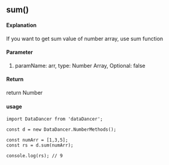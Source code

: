 ## sum()

#### Explanation

If you want to get sum value of number array, use sum function

#### Parameter

1. paramName: arr, type: Number Array, Optional: false

#### Return

return Number

#### usage

```
import DataDancer from 'dataDancer';

const d = new DataDancer.NumberMethods();

const numArr = [1,3,5];
const rs = d.sum(numArr);

console.log(rs); // 9
```
